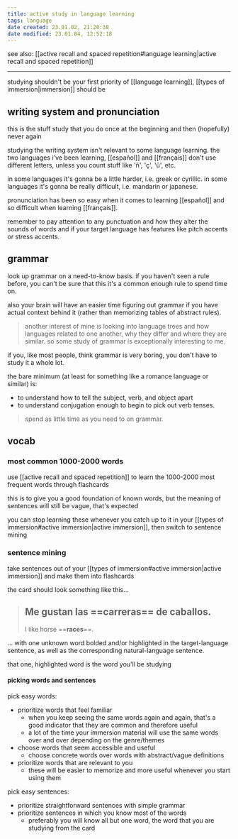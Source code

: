 ```yaml
---
title: active study in language learning
tags: language
date created: 23.01.02, 21:20:38
date modified: 23.01.04, 12:52:18
---
```


see also: [[active recall and spaced repetition#language learning|active recall and spaced repetition]]

---

studying shouldn't be your first priority of [[language learning]], [[types of immersion|immersion]] should be

## writing system and pronunciation

this is the stuff study that you do once at the beginning and then (hopefully) never again

studying the writing system isn't relevant to some language learning. the two languages i've been learning, [[español]] and [[français]] don't use different letters, unless you count stuff like 'ñ', 'ç', 'û', etc.

in some languages it's gonna be a little harder, i.e. greek or cyrillic. in some languages it's gonna be really difficult, i.e. mandarin or japanese.

pronunciation has been so easy when it comes to learning [[español]] and so difficult when learning [[français]].

remember to pay attention to any punctuation and how they alter the sounds of words and if your target language has features like pitch accents or stress accents.

## grammar

look up grammar on a need-to-know basis. if you haven't seen a rule before, you can't be sure that this it's a common enough rule to spend time on.

also your brain will have an easier time figuring out grammar if you have actual context behind it (rather than memorizing tables of abstract rules).

> another interest of mine is looking into language trees and how languages related to one another, why they differ and where they are similar. so some study of grammar is exceptionally interesting to me.

if you, like most people, think grammar is very boring, you don't have to study it a whole lot.

the bare minimum (at least for something like a romance language or similar) is:

- to understand how to tell the subject, verb, and object apart
- to understand conjugation enough to begin to pick out verb tenses.

> spend as little time as you need to on grammar.

## vocab

### most common 1000-2000 words

use [[active recall and spaced repetition]] to learn the 1000-2000 most frequent words through flashcards

this is to give you a good foundation of known words, but the meaning of sentences will still be vague, that's expected

you can stop learning these whenever you catch up to it in your [[types of immersion#active immersion|active immersion]], then switch to sentence mining

### sentence mining

take sentences out of your [[types of immersion#active immersion|active immersion]] and make them into flashcards

the card should look something like this...

> Me gustan las ==**carreras**== de caballos.
> --
> I like horse ==**races**==.

... with one unknown word bolded and/or highlighted in the target-language sentence, as well as the corresponding natural-language sentence.

that one, highlighted word is the word you'll be studying

#### picking words and sentences

pick easy words:

- prioritize words that feel familiar
	- when you keep seeing the same words again and again, that's a good indicator that they are common and therefore useful
	- a lot of the time your immersion material will use the same words over and over depending on the genre/themes
- choose words that seem accessible and useful
	- choose concrete words over words with abstract/vague definitions
- prioritize words that are relevant to you
	- these will be easier to memorize and more useful whenever you start using them

pick easy sentences:

- prioritize straightforward sentences with simple grammar
- prioritize sentences in which you know most of the words
	- preferably you will know all but one word, the word that you are studying from the card
